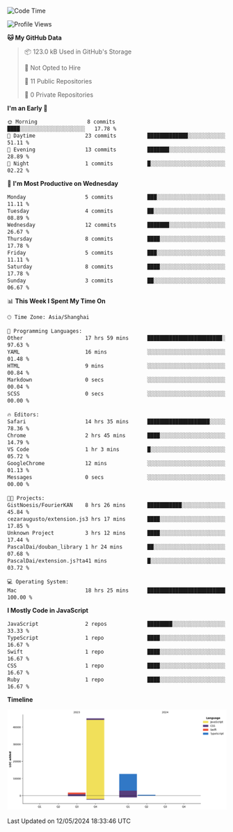 <!--
**PascalDai/PascalDai** is a ✨ _special_ ✨ repository because its `README.md` (this file) appears on your GitHub profile.

Here are some ideas to get you started:

- 🔭 I’m currently working on ...
- 🌱 I’m currently learning ...
- 👯 I’m looking to collaborate on ...
- 🤔 I’m looking for help with ...
- 💬 Ask me about ...
- 📫 How to reach me: ...
- 😄 Pronouns: ...
- ⚡ Fun fact: ...
-->

<!--START_SECTION:waka-->
![Code Time](http://img.shields.io/badge/Code%20Time-413%20hrs%205%20mins-blue)

![Profile Views](http://img.shields.io/badge/Profile%20Views-8-blue)

**🐱 My GitHub Data** 

> 📦 123.0 kB Used in GitHub's Storage 
 > 
> 🚫 Not Opted to Hire
 > 
> 📜 11 Public Repositories 
 > 
> 🔑 0 Private Repositories 
 > 
**I'm an Early 🐤** 

```text
🌞 Morning                8 commits           ████░░░░░░░░░░░░░░░░░░░░░   17.78 % 
🌆 Daytime                23 commits          █████████████░░░░░░░░░░░░   51.11 % 
🌃 Evening                13 commits          ███████░░░░░░░░░░░░░░░░░░   28.89 % 
🌙 Night                  1 commits           █░░░░░░░░░░░░░░░░░░░░░░░░   02.22 % 
```
📅 **I'm Most Productive on Wednesday** 

```text
Monday                   5 commits           ███░░░░░░░░░░░░░░░░░░░░░░   11.11 % 
Tuesday                  4 commits           ██░░░░░░░░░░░░░░░░░░░░░░░   08.89 % 
Wednesday                12 commits          ███████░░░░░░░░░░░░░░░░░░   26.67 % 
Thursday                 8 commits           ████░░░░░░░░░░░░░░░░░░░░░   17.78 % 
Friday                   5 commits           ███░░░░░░░░░░░░░░░░░░░░░░   11.11 % 
Saturday                 8 commits           ████░░░░░░░░░░░░░░░░░░░░░   17.78 % 
Sunday                   3 commits           ██░░░░░░░░░░░░░░░░░░░░░░░   06.67 % 
```


📊 **This Week I Spent My Time On** 

```text
🕑︎ Time Zone: Asia/Shanghai

💬 Programming Languages: 
Other                    17 hrs 59 mins      ████████████████████████░   97.63 % 
YAML                     16 mins             ░░░░░░░░░░░░░░░░░░░░░░░░░   01.48 % 
HTML                     9 mins              ░░░░░░░░░░░░░░░░░░░░░░░░░   00.84 % 
Markdown                 0 secs              ░░░░░░░░░░░░░░░░░░░░░░░░░   00.04 % 
SCSS                     0 secs              ░░░░░░░░░░░░░░░░░░░░░░░░░   00.00 % 

🔥 Editors: 
Safari                   14 hrs 35 mins      ████████████████████░░░░░   78.36 % 
Chrome                   2 hrs 45 mins       ████░░░░░░░░░░░░░░░░░░░░░   14.79 % 
VS Code                  1 hr 3 mins         █░░░░░░░░░░░░░░░░░░░░░░░░   05.72 % 
GoogleChrome             12 mins             ░░░░░░░░░░░░░░░░░░░░░░░░░   01.13 % 
Messages                 0 secs              ░░░░░░░░░░░░░░░░░░░░░░░░░   00.00 % 

🐱‍💻 Projects: 
GistNoesis/FourierKAN    8 hrs 26 mins       ███████████░░░░░░░░░░░░░░   45.84 % 
cezaraugusto/extension.js3 hrs 17 mins       ████░░░░░░░░░░░░░░░░░░░░░   17.85 % 
Unknown Project          3 hrs 12 mins       ████░░░░░░░░░░░░░░░░░░░░░   17.44 % 
PascalDai/douban_library 1 hr 24 mins        ██░░░░░░░░░░░░░░░░░░░░░░░   07.68 % 
PascalDai/extension.js?ta41 mins             █░░░░░░░░░░░░░░░░░░░░░░░░   03.72 % 

💻 Operating System: 
Mac                      18 hrs 25 mins      █████████████████████████   100.00 % 
```

**I Mostly Code in JavaScript** 

```text
JavaScript               2 repos             ████████░░░░░░░░░░░░░░░░░   33.33 % 
TypeScript               1 repo              ████░░░░░░░░░░░░░░░░░░░░░   16.67 % 
Swift                    1 repo              ████░░░░░░░░░░░░░░░░░░░░░   16.67 % 
CSS                      1 repo              ████░░░░░░░░░░░░░░░░░░░░░   16.67 % 
Ruby                     1 repo              ████░░░░░░░░░░░░░░░░░░░░░   16.67 % 
```



**Timeline**

![Lines of Code chart](https://raw.githubusercontent.com/PascalDai/PascalDai/main/assets/bar_graph.png)


 Last Updated on 12/05/2024 18:33:46 UTC
<!--END_SECTION:waka-->
